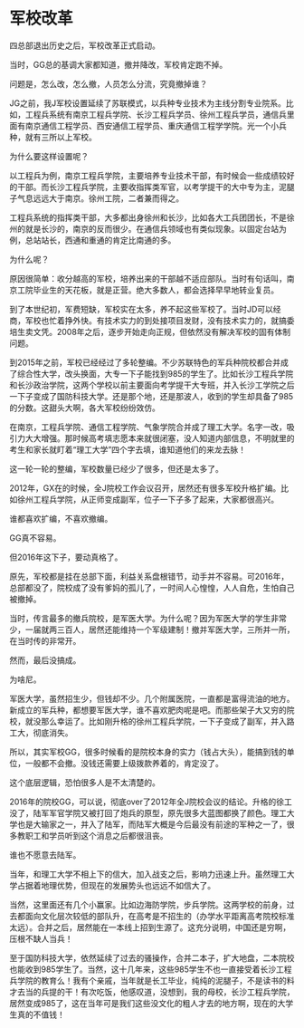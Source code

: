 # 军校改革

四总部退出历史之后，军校改革正式启动。

当时，GG总的基调大家都知道，撤并降改，军校肯定跑不掉。

问题是，怎么改，怎么撤，人员怎么分流，究竟撤掉谁？

JG之前，我J军校设置延续了苏联模式，以兵种专业技术为主线分割专业院系。比如，工程兵系统有南京工程兵学院、长沙工程兵学员、徐州工程兵学员，通信兵里面有南京通信工程学员、西安通信工程学员、重庆通信工程学学院。光一个小兵种，就有三所以上军校。

为什么要这样设置呢？

以工程兵为例，南京工程兵学院，主要培养专业技术干部，有时候会一些成绩较好的干部。而长沙工程兵学院，主要收指挥类军官，以考学提干的大中专为主，泥腿子气息远远大于南京。徐州工院，二者兼而得之。

工程兵系统的指挥类干部，大多都出身徐州和长沙，比如各大工兵团团长，不是徐州的就是长沙的，南京的反而很少。在通信兵领域也有类似现象。以固定台站为例，总站站长，西通和重通的肯定比南通的多。

为什么呢？

原因很简单：收分越高的军校，培养出来的干部越不适应部队。当时有句话叫，南京工院毕业生的天花板，就是正营。绝大多数人，都会选择早早地转业复员。

到了本世纪初，军费短缺，军校实在太多，养不起这些军校了。当时JD可以经商，军校也忙着挣外快。有技术实力的到处接项目发财，没有技术实力的，就搞委培生卖文凭。2008年之后，逐步开始走向正规，但依然没有解决军校的固有体制问题。

到2015年之前，军校已经经过了多轮整编。不少苏联特色的军兵种院校都合并成了综合性大学，改头换面，大专一下子能找到985的学生了。比如长沙工程兵学院和长沙政治学院，这两个学校以前主要面向考学提干大专班，并入长沙工学院之后一下子变成了国防科技大学。还是那个地，还是那波人，收到的学生却具备了985的分数。这甜头大啊，各大军校纷纷效仿。

在南京，工程兵学院、通信工程学院、气象学院合并成了理工大学。名字一改，吸引力大大增强。那时候高考填志愿本来就很闭塞，没人知道内部信息，不明就里的考生和家长就盯着“理工大学”四个字去填，谁知道他们的来龙去脉！

这一轮一轮的整编，军校数量已经少了很多，但还是太多了。

2012年，GX在的时候，全J院校工作会议召开，居然还有很多军校升格扩编。比如徐州工程兵学院，从正师变成副军，位子一下子多了起来，大家都很高兴。

谁都喜欢扩编，不喜欢撤编。

GG真不容易。

但2016年这下子，要动真格了。

原先，军校都是挂在总部下面，利益关系盘根错节，动手并不容易。可2016年，总部都没了，院校成了没有爹妈的孤儿了，一时间人心惶惶，人人自危，生怕自己被撤掉。

当时，传言最多的撤兵院校，是军医大学。为什么呢？因为军医大学的学生非常少，一届就两三百人，居然还能维持一个军级建制！撤并军医大学，三所并一所，在当时传的非常开。

然而，最后没搞成。

为啥尼。

军医大学，虽然招生少，但钱却不少。几个附属医院，一直都是富得流油的地方。新成立的军兵种，都想要军医大学，谁不喜欢肥肉呢是吧。而那些架子大又穷的院校，就没那么幸运了。比如刚升格的徐州工程兵学院，一下子变成了副军，并入路工大，彻底消失。

所以，其实军校GG，很多时候看的是院校本身的实力（钱占大头），能搞到钱的单位，一般都不会撤。没钱还需要上级拨款养着的，肯定没了。

这个底层逻辑，恐怕很多人是不太清楚的。

2016年的院校GG，可以说，彻底over了2012年全J院校会议的结论。升格的徐工没了，陆军军官学院又被打回了炮兵的原型，原先很多大蓝图都换了颜色。理工大学也是大输家之一，并入了陆军，而陆军大概是今后最没有前途的军种之一了，很多教职工和学员听到这个消息之后都很沮丧。

谁也不愿意去陆军。

当年，和理工大学不相上下的信大，加入战支之后，影响力迅速上升。虽然理工大学占据着地理优势，但现在的发展势头也远远不如信大了。

当然，这里面还有几个小赢家。比如边海防学院，步兵学院。这两学校的前身，过去都面向文化层次较低的部队升，在高考是不招生的（办学水平距离高考院校标准太远）。合并之后，居然能在一本线上招到生源了。这充分说明，中国还是穷啊， 压根不缺人当兵！

至于国防科技大学，依然延续了过去的骚操作，合并二本子，扩大地盘，二本院校也能收到985学生了。当然，这十几年来，这些985学生不也一直接受着长沙工程兵学院的教育么！我有个亲戚，当年就是长工毕业，纯纯的泥腿子，不是读书的料才去当的兵提的干！有次吃饭，他感叹道，没想到，我的母校，长沙工程兵学院，居然变成985了，这在当年可是我们这些没文化的粗人才去的地方啊，现在的大学生真的不值钱！

